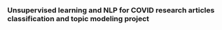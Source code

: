 ### Unsupervised learning and NLP for COVID research articles classification and topic modeling project
